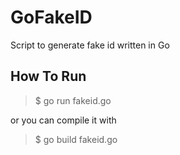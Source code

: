 # GoFakeID
Script to generate fake id written in Go

## How To Run
> $ go run fakeid.go

or you can compile it with
> $ go build fakeid.go
